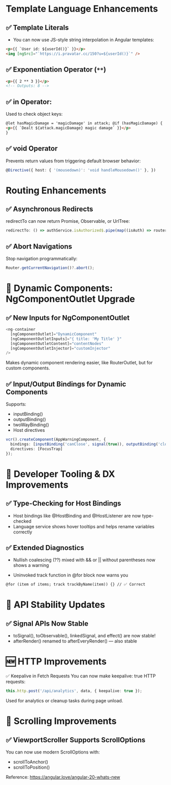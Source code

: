 # Template Language Enhancements

## ✅ Template Literals

- You can now use JS-style string interpolation in Angular templates:

```html
<p>{{ `User id: ${userId()}` }}</p>
<img [ngSrc]="`https://i.pravatar.cc/150?u=${userId()}`" />
```

## ✅ Exponentiation Operator (`**`)

```html
<p>{{ 2 ** 3 }}</p>
<!-- Outputs: 8 -->
```

## ✅ in Operator:

Used to check object keys:

```html
@let hasMagicDamage = 'magicDamage' in attack; @if (hasMagicDamage) {
<p>{{ `Dealt ${attack.magicDamage} magic damage` }}</p>
}
```

## ✅ void Operator

Prevents return values from triggering default browser behavior:

```ts
@Directive({ host: { '(mousedown)': 'void handleMousedown()' }, })
```

# Routing Enhancements

## ✅ Asynchronous Redirects

redirectTo can now return Promise, Observable, or UrlTree:

```ts
redirectTo: () => authService.isAuthorized$.pipe(map((isAuth) => router.createUrlTree([isAuth ? 'home' : 'login'])));
```

## ✅ Abort Navigations

Stop navigation programmatically:

```ts
Router.getCurrentNavigation()?.abort();
```

# 🧱 Dynamic Components: NgComponentOutlet Upgrade

## ✅ New Inputs for NgComponentOutlet

```ts
<ng-container
  [ngComponentOutlet]="DynamicComponent"
  [ngComponentOutletInputs]="{ title: 'My Title' }"
  [ngComponentOutletContent]="contentNodes"
  [ngComponentOutletInjector]="customInjector"
/>

```

Makes dynamic component rendering easier, like RouterOutlet, but for custom components.

## ✅ Input/Output Bindings for Dynamic Components

Supports:

- inputBinding()
- outputBinding()
- twoWayBinding()
- Host directives

```ts
vcr().createComponent(AppWarningComponent, {
  bindings: [inputBinding('canClose', signal(true)), outputBinding('close', (val) => console.log(val))],
  directives: [FocusTrap]
});
```

# 🔧 Developer Tooling & DX Improvements

## ✅ Type-Checking for Host Bindings

- Host bindings like @HostBinding and @HostListener are now type-checked
- Language service shows hover tooltips and helps rename variables correctly

## ✅ Extended Diagnostics

- Nullish coalescing (??) mixed with && or || without parentheses now shows a warning

- Uninvoked track function in @for block now warns you

```html
@for (item of items; track trackByName(item)) {} // ✅ Correct
```

# 🧪 API Stability Updates

## ✅ Signal APIs Now Stable

- toSignal(), toObservable(), linkedSignal, and effect() are now stable!
- afterRender() renamed to afterEveryRender() — also stable

# 🆕 HTTP Improvements

✅ Keepalive in Fetch Requests
You can now make keepalive: true HTTP requests:

```ts
this.http.post('/api/analytics', data, { keepalive: true });
```

Used for analytics or cleanup tasks during page unload.

# 🧭 Scrolling Improvements

## ✅ ViewportScroller Supports ScrollOptions

You can now use modern ScrollOptions with:

- scrollToAnchor()
- scrollToPosition()

Reference: https://angular.love/angular-20-whats-new
